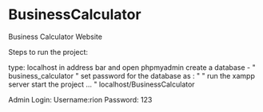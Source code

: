 # BusinessCalculator
Business Calculator Website


Steps to run the project:

type: localhost in address bar and open phpmyadmin
create a database - " business_calculator "
set password for the database as : " "
run the xampp server
start the project ... " localhost/BusinessCalculator

Admin Login: 
Username:rion 
Password: 123
